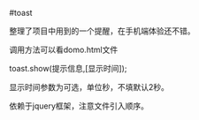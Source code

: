 #toast

整理了项目中用到的一个提醒，在手机端体验还不错。

调用方法可以看domo.html文件

toast.show(提示信息,[显示时间]);

显示时间参数为可选，单位秒，不填默认2秒。

依赖于jquery框架，注意文件引入顺序。
